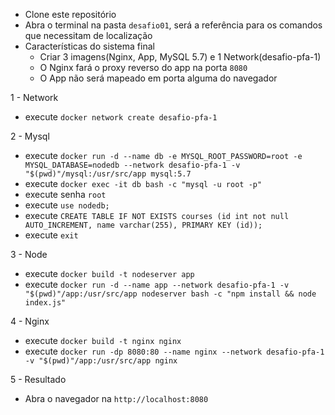 - Clone este repositório
- Abra o terminal na pasta `desafio01`, será a referência para os comandos que necessitam de localização
- Características do sistema final
    - Criar 3 imagens(Nginx, App, MySQL 5.7) e 1 Network(desafio-pfa-1)
    - O Nginx fará o proxy reverso do app na porta `8080`
    - O App não será mapeado em porta alguma do navegador

1 - Network

- execute `docker network create desafio-pfa-1`

2 - Mysql
- execute `docker run -d --name db -e MYSQL_ROOT_PASSWORD=root -e MYSQL_DATABASE=nodedb --network desafio-pfa-1 -v "$(pwd)"/mysql:/usr/src/app mysql:5.7`
- execute `docker exec -it db bash -c "mysql -u root -p"`
- execute senha `root`
- execute `use nodedb;`
- execute `CREATE TABLE IF NOT EXISTS courses (id int not null AUTO_INCREMENT, name varchar(255), PRIMARY KEY (id));`
- execute `exit`

3 - Node

- execute `docker build -t nodeserver app`
- execute `docker run -d --name app --network desafio-pfa-1 -v "$(pwd)"/app:/usr/src/app nodeserver bash -c "npm install && node index.js"`

4 - Nginx

- execute `docker build -t nginx nginx`
- execute `docker run -dp 8080:80 --name nginx --network desafio-pfa-1 -v "$(pwd)"/app:/usr/src/app nginx`

5 - Resultado

- Abra o navegador na `http://localhost:8080`
